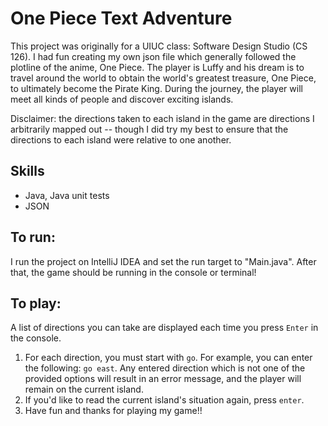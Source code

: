 # One Piece Text Adventure
This project was originally for a UIUC class: Software Design Studio (CS 126). I had fun creating my own json file which generally followed the plotline of the anime, One Piece. The player is Luffy and his dream is to travel around the world to obtain the world's greatest treasure, One Piece, to ultimately become the Pirate King. During the journey, the player will meet all kinds of people and discover exciting islands. 

Disclaimer: the directions taken to each island in the game are directions I arbitrarily mapped out -- though I did try my best to ensure that the directions to each island were relative to one another. 

## Skills
- Java, Java unit tests
- JSON

## To run:
I run the project on IntelliJ IDEA and set the run target to "Main.java". After that, the game should be running in the console or terminal!

## To play:
A list of directions you can take are displayed each time you press `Enter` in the console. 
1. For each direction, you must start with `go`. For example, you can enter the following: `go east`. Any entered direction which is not one of the provided options will result in an error message, and the player will remain on the current island. 
2. If you'd like to read the current island's situation again, press `enter`.
3. Have fun and thanks for playing my game!!
